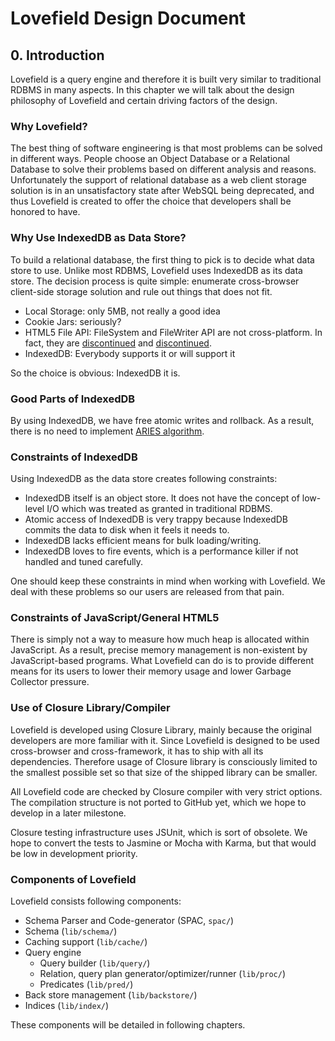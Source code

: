 # Lovefield Design Document
## 0. Introduction
Lovefield is a query engine and therefore it is built very similar to
traditional RDBMS in many aspects. In this chapter we will talk about the
design philosophy of Lovefield and certain driving factors of the design.

### Why Lovefield?
The best thing of software engineering is that most problems can be solved in
different ways. People choose an Object Database or a Relational Database to
solve their problems based on different analysis and reasons. Unfortunately the
support of relational database as a web client storage solution is in an
unsatisfactory state after WebSQL being deprecated, and thus Lovefield is
created to offer the choice that developers shall be honored to have.

### Why Use IndexedDB as Data Store?
To build a relational database, the first thing to pick is to decide what data
store to use. Unlike most RDBMS, Lovefield uses IndexedDB as its data store.
The decision process is quite simple: enumerate cross-browser client-side
storage solution and rule out things that does not fit.

  * Local Storage: only 5MB, not really a good idea
  * Cookie Jars: seriously?
  * HTML5 File API: FileSystem and FileWriter API are not cross-platform. In
    fact, they are [discontinued](http://www.w3.org/TR/file-writer-api) and
    [discontinued](http://www.w3.org/TR/file-system-api/).
  * IndexedDB: Everybody supports it or will support it

So the choice is obvious: IndexedDB it is.

### Good Parts of IndexedDB
By using IndexedDB, we have free atomic writes and rollback. As a result, there
is no need to implement [ARIES algorithm](http://en.wikipedia.org/wiki/Algorithms_for_Recovery_and_Isolation_Exploiting_Semantics).

### Constraints of IndexedDB
Using IndexedDB as the data store creates following constraints:

* IndexedDB itself is an object store. It does not have the concept of
low-level I/O which was treated as granted in traditional RDBMS.
* Atomic access of IndexedDB is very trappy because IndexedDB commits the data
to disk when it feels it needs to.
* IndexedDB lacks efficient means for bulk loading/writing.
* IndexedDB loves to fire events, which is a performance killer if not handled
and tuned carefully.

One should keep these constraints in mind when working with Lovefield. We deal
with these problems so our users are released from that pain.

### Constraints of JavaScript/General HTML5
There is simply not a way to measure how much heap is allocated within
JavaScript. As a result, precise memory management is non-existent by
JavaScript-based programs. What Lovefield can do is to provide different means
for its users to lower their memory usage and lower Garbage Collector pressure.

### Use of Closure Library/Compiler
Lovefield is developed using Closure Library, mainly because the original
developers are more familiar with it. Since Lovefield is designed to be used
cross-browser and cross-framework, it has to ship with all its dependencies.
Therefore usage of Closure library is consciously limited to the smallest
possible set so that size of the shipped library can be smaller.

All Lovefield code are checked by Closure compiler with very strict options.
The compilation structure is not ported to GitHub yet, which we hope to develop
in a later milestone.

Closure testing infrastructure uses JSUnit, which is sort of obsolete. We hope
to convert the tests to Jasmine or Mocha with Karma, but that would be low in
development priority.

### Components of Lovefield
Lovefield consists following components:

* Schema Parser and Code-generator (SPAC, `spac/`)
* Schema (`lib/schema/`)
* Caching support (`lib/cache/`)
* Query engine
    * Query builder (`lib/query/`)
    * Relation, query plan generator/optimizer/runner (`lib/proc/`)
    * Predicates (`lib/pred/`)
* Back store management (`lib/backstore/`)
* Indices (`lib/index/`)

These components will be detailed in following chapters.
